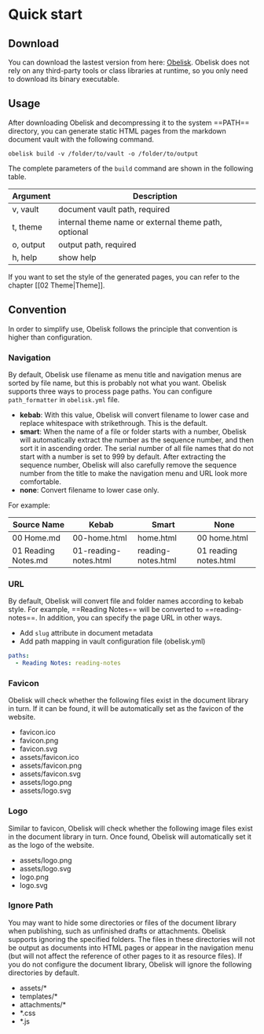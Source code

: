 # Quick start

## Download

You can download the lastest version from here: [Obelisk](https://github.com/cuigh/obelisk/releases). Obelisk does not rely on any third-party tools or class libraries at runtime, so you only need to download its binary executable.

## Usage

After downloading Obelisk and decompressing it to the system ==PATH== directory, you can generate static HTML pages from the markdown document vault with the following command.

```shell
obelisk build -v /folder/to/vault -o /folder/to/output
```

The complete parameters of the `build` command are shown in the following table.

| Argument  | Description                                          | 
| --------- | ---------------------------------------------------- |
| v, vault  | document vault path, required                        |
| t, theme  | internal theme name or external theme path, optional |
| o, output | output path, required                                |
| h, help   | show help                                            |

If you want to set the style of the generated pages, you can refer to the chapter [[02 Theme|Theme]].

## Convention

In order to simplify use, Obelisk follows the principle that convention is higher than configuration.

### Navigation

By default, Obelisk use filename as menu title and navigation menus are sorted by file name, but this is probably not what you want. Obelisk supports three ways to process page paths. You can configure `path_formatter` in `obelisk.yml` file.

- **kebab**: With this value, Obelisk will convert filename to lower case and replace whitespace with strikethrough. This is the default.
- **smart**: When the name of a file or folder starts with a number, Obelisk will automatically extract the number as the sequence number, and then sort it in ascending order. The serial number of all file names that do not start with a number is set to 999 by default. After extracting the sequence number, Obelisk will also carefully remove the sequence number from the title to make the navigation menu and URL look more comfortable. 
- **none**: Convert filename to lower case only.

For example:

| Source Name         | Kebab                 | Smart              | None                  |
| ------------------- | --------------------- | ------------------ | --------------------- |
| 00 Home.md          | 00-home.html          | home.html          | 00 home.html          |
| 01 Reading Notes.md | 01-reading-notes.html | reading-notes.html | 01 reading notes.html |

### URL

By default, Obelisk will convert file and folder names according to kebab style. For example, ==Reading Notes== will be converted to ==reading-notes==. In addition, you can specify the page URL in other ways.

- Add `slug` attribute in document metadata
- Add path mapping in vault configuration file (obelisk.yml)
```yaml
paths:  
  - Reading Notes: reading-notes
```

### Favicon

Obelisk will check whether the following files exist in the document library in turn. If it can be found, it will be automatically set as the favicon of the website.

- favicon.ico
- favicon.png
- favicon.svg
- assets/favicon.ico
- assets/favicon.png
- assets/favicon.svg
- assets/logo.png
- assets/logo.svg

### Logo

Similar to favicon, Obelisk will check whether the following image files exist in the document library in turn. Once found, Obelisk will automatically set it as the logo of the website.

- assets/logo.png
- assets/logo.svg
- logo.png
- logo.svg

### Ignore Path

You may want to hide some directories or files of the document library when publishing, such as unfinished drafts or attachments. Obelisk supports ignoring the specified folders. The files in these directories will not be output as documents into HTML pages or appear in the navigation menu (but will not affect the reference of other pages to it as resource files). If you do not configure the document library, Obelisk will ignore the following directories by default.

- assets/*
- templates/*
- attachments/*
- *.css
- *.js
